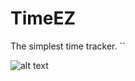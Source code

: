 # TimeEZ

The simplest time tracker. 
``

![alt text][screenShot]

[screenShot]: https://github.com/Andrewnetwork/raw/master/TimeEZ/Misc/githubMD/screenShot.png "Screen Shot"